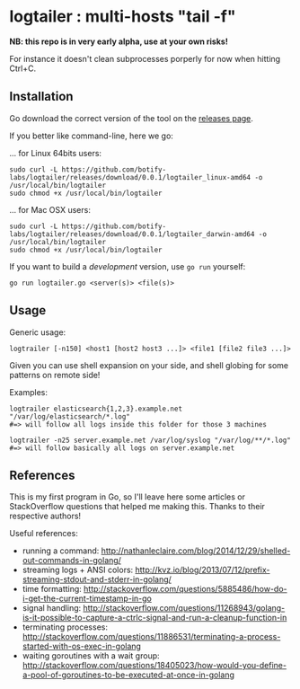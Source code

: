 logtailer : multi-hosts "tail -f"
=================================

**NB: this repo is in very early alpha, use at your own risks!**

For instance it doesn't clean subprocesses porperly for now when hitting
Ctrl+C.


Installation
------------

Go download the correct version of the tool on the [releases page](https://github.com/botify-labs/logtailer/releases).

If you better like command-line, here we go:

... for Linux 64bits users:
```
sudo curl -L https://github.com/botify-labs/logtailer/releases/download/0.0.1/logtailer_linux-amd64 -o /usr/local/bin/logtailer
sudo chmod +x /usr/local/bin/logtailer
```

... for Mac OSX users:
```
sudo curl -L https://github.com/botify-labs/logtailer/releases/download/0.0.1/logtailer_darwin-amd64 -o /usr/local/bin/logtailer
sudo chmod +x /usr/local/bin/logtailer
```

If you want to build a *development* version, use `go run` yourself:
```
go run logtailer.go <server(s)> <file(s)>
```


Usage
-----

Generic usage:
```
logtrailer [-n150] <host1 [host2 host3 ...]> <file1 [file2 file3 ...]>
```

Given you can use shell expansion on your side, and shell globing for some
patterns on remote side!

Examples:
```
logtrailer elasticsearch{1,2,3}.example.net "/var/log/elasticsearch/*.log"
#=> will follow all logs inside this folder for those 3 machines

logtrailer -n25 server.example.net /var/log/syslog "/var/log/**/*.log"
#=> will follow basically all logs on server.example.net
```


References
----------

This is my first program in Go, so I'll leave here some articles or
StackOverflow questions that helped me making this. Thanks to their respective
authors!

Useful references:
- running a command: http://nathanleclaire.com/blog/2014/12/29/shelled-out-commands-in-golang/
- streaming logs + ANSI colors: http://kvz.io/blog/2013/07/12/prefix-streaming-stdout-and-stderr-in-golang/
- time formatting: http://stackoverflow.com/questions/5885486/how-do-i-get-the-current-timestamp-in-go
- signal handling: http://stackoverflow.com/questions/11268943/golang-is-it-possible-to-capture-a-ctrlc-signal-and-run-a-cleanup-function-in
- terminating processes: http://stackoverflow.com/questions/11886531/terminating-a-process-started-with-os-exec-in-golang
- waiting goroutines with a wait group: http://stackoverflow.com/questions/18405023/how-would-you-define-a-pool-of-goroutines-to-be-executed-at-once-in-golang
